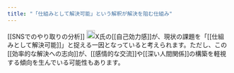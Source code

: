 ```yaml
---
title: "「仕組みとして解決可能」という解釈が解決を阻む仕組み"
---
```


[[SNSでのやり取りの分析]]
<img src='https://scrapbox.io/api/pages/nishio/gpt/icon' alt='gpt.icon' height="19.5"/>X氏の[[自己効力感]]が、現状の課題を「[[仕組みとして解決可能]]」と捉える一因となっていると考えられます。ただし、この[[効率的な解決への志向]]が、[[感情的な交流]]や[[深い人間関係]]の構築を軽視する傾向を生んでいる可能性もあります。
